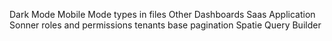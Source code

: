 
Dark Mode
Mobile Mode
types in files
Other Dashboards
Saas Application
Sonner
roles and permissions
tenants base
pagination
Spatie Query Builder

